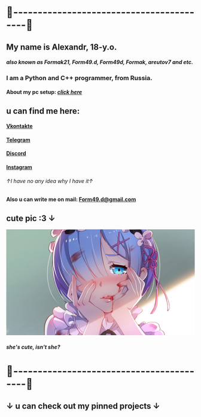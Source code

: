 # 📌-----------------------------------------📌
## My name is Alexandr, 18-y.o.
##### also known as Formak21, Form49.d, Form49d, Formak, areutov7 and etc.

### I am a **Python** and **C++** programmer, from Russia.
#### **About my pc setup: [*click here*](pc_readme.md)**

## u can find me here:
#### [Vkontakte](https://vk.com/formak21)
#### [Telegram](https://t.me/formak21)
#### [Discord](https://discordapp.com/users/458674488683528195)
#### [Instagram](https://www.instagram.com/areutov7) 
###### ↑I have no any idea why I have it↑
#### Also u can write me on mail: Form49.d@gmail.com
## cute pic :3 ↓
[![](/img/rem_image_1.png)](https://www.pixiv.net/en/artworks/57442373)
###### **she's cute, isn't she?**
# 📌-----------------------------------------📌
## ↓ u can check out my pinned projects ↓
